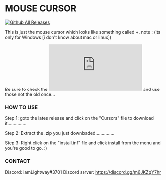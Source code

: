 # MOUSE CURSOR
[![Github All Releases](https://img.shields.io/github/downloads/Its-LightWay04/-mouse-cursor/total.svg)]()

This is just the mouse cursor which looks like something called +.
note : (its only for Windows [i don't know about mac or linux])

Be sure to check the [![Latest release](https://badgen.net/github/release/Naereen/Strapdown.js)](https://github.com/Its-LightWay04/-mouse-cursor/releases) and use those not the old once...


### HOW TO USE

Step 1: goto the lates release and click on the "Cursors" file to download it...............

Step 2: Extract the .zip you just downloaded...............

Step 3: Right click on the "install.inf" file and click install from the menu and you're good to go. :)




### CONTACT
Discord: iamLightway#3701
Discord server: https://discord.gg/m6JKZqY7hr
